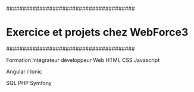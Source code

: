 #######################################
# Exercice et projets chez WebForce3  #
#######################################

Formation Intégrateur développeur Web
HTML 
CSS
Javascript

Angular / Ionic

SQL
PHP
Symfony
